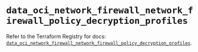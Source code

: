 # `data_oci_network_firewall_network_firewall_policy_decryption_profiles`

Refer to the Terraform Registry for docs: [`data_oci_network_firewall_network_firewall_policy_decryption_profiles`](https://registry.terraform.io/providers/oracle/oci/6.18.0/docs/data-sources/network_firewall_network_firewall_policy_decryption_profiles).
